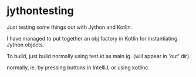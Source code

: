 # jythontesting

Just testing some things out with Jython and Kotlin.

I have managed to put together an obj factory in Kotlin for instantiating Jython objects.

To build, just build normally using test.kt as main ig. (will appear in 'out' dir).

normally, ie. by pressing buttons in IntelliJ, or using kotlinc.
